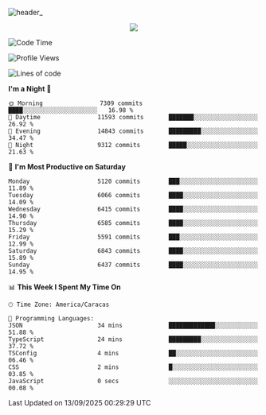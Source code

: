 ![header_](https://github.com/user-attachments/assets/4010d822-ccdc-4198-b608-18c773338d18)


<p align="center">
  <a href="http://www.github.com/thevacs">
    <img src="https://github-readme-streak-stats.herokuapp.com/?user=thevacs&stroke=ffffff&background=1c1917&ring=0891b2&fire=0891b2&currStreakNum=ffffff&currStreakLabel=0891b2&sideNums=ffffff&sideLabels=ffffff&dates=ffffff&hide_border=true" />
  </a>
</p>

<!--START_SECTION:waka-->
![Code Time](http://img.shields.io/badge/Code%20Time-3%2C648%20hrs%2033%20mins-blue)

![Profile Views](http://img.shields.io/badge/Profile%20Views-0-blue)

![Lines of code](https://img.shields.io/badge/From%20Hello%20World%20I%27ve%20Written-8.0%20million%20lines%20of%20code-blue)

**I'm a Night 🦉** 

```text
🌞 Morning                7309 commits        ████░░░░░░░░░░░░░░░░░░░░░   16.98 % 
🌆 Daytime                11593 commits       ███████░░░░░░░░░░░░░░░░░░   26.92 % 
🌃 Evening                14843 commits       █████████░░░░░░░░░░░░░░░░   34.47 % 
🌙 Night                  9312 commits        █████░░░░░░░░░░░░░░░░░░░░   21.63 % 
```
📅 **I'm Most Productive on Saturday** 

```text
Monday                   5120 commits        ███░░░░░░░░░░░░░░░░░░░░░░   11.89 % 
Tuesday                  6066 commits        ████░░░░░░░░░░░░░░░░░░░░░   14.09 % 
Wednesday                6415 commits        ████░░░░░░░░░░░░░░░░░░░░░   14.90 % 
Thursday                 6585 commits        ████░░░░░░░░░░░░░░░░░░░░░   15.29 % 
Friday                   5591 commits        ███░░░░░░░░░░░░░░░░░░░░░░   12.99 % 
Saturday                 6843 commits        ████░░░░░░░░░░░░░░░░░░░░░   15.89 % 
Sunday                   6437 commits        ████░░░░░░░░░░░░░░░░░░░░░   14.95 % 
```


📊 **This Week I Spent My Time On** 

```text
🕑︎ Time Zone: America/Caracas

💬 Programming Languages: 
JSON                     34 mins             █████████████░░░░░░░░░░░░   51.88 % 
TypeScript               24 mins             █████████░░░░░░░░░░░░░░░░   37.72 % 
TSConfig                 4 mins              ██░░░░░░░░░░░░░░░░░░░░░░░   06.46 % 
CSS                      2 mins              █░░░░░░░░░░░░░░░░░░░░░░░░   03.85 % 
JavaScript               0 secs              ░░░░░░░░░░░░░░░░░░░░░░░░░   00.08 % 
```


 Last Updated on 13/09/2025 00:29:29 UTC
<!--END_SECTION:waka-->
